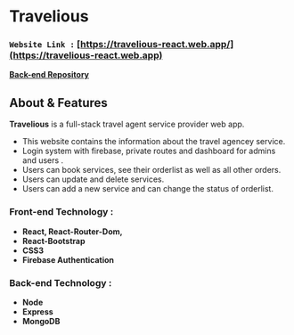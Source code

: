 # **Travelious**

### `Website Link :` [https://travelious-react.web.app/](https://travelious-react.web.app)

**[Back-end Repository](https://github.com/programming-hero-web-course1/tourism-or-delivery-website-server-side-bakhtiarabid)**

## About & Features

**Travelious** is a full-stack travel agent service provider web app.

-  This website contains the information about the travel agencey service.
-  Login system with firebase, private routes and dashboard for admins and users .
-  Users can book services, see their orderlist as well as all other orders.
-  Users can update and delete services.
-  Users can add a new service and can change the status of orderlist.

### Front-end Technology :

-  **React, React-Router-Dom,**
-  **React-Bootstrap**
-  **CSS3**
-  **Firebase Authentication**

### Back-end Technology :

-  **Node**
-  **Express**
-  **MongoDB**
